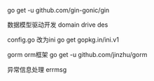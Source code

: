 
go get -u github.com/gin-gonic/gin

数据模型驱动开发
domain drive des


config.go 改为ini
go get gopkg.in/ini.v1

gorm orm框架
go get -u github.com/jinzhu/gorm

异常信息处理
errmsg
